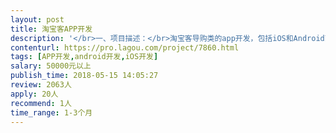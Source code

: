 ```yaml
---                
layout: post       
title: 淘宝客APP开发           
description: '</br>一、项目描述：</br>淘宝客导购类的app开发，包括iOS和Android两端，内容页大多都是有API接口的，我主要需要微信登录，APP可以邀请人下载有积分，积分可以兑换礼品等。</br></br>二、主要功能点：</br>商品列表、搜索产品，消息通知与推送、第三方登录，分享赚和签到领积分，积分兑换</br></br>三、可参考产品：</br>省钱快报</br>6320</br>好省</br></br>四、必备要求：</br>1.之前有开发过淘宝客APP</br>2.良好的沟通能力和契约精神。</br>'     
contenturl: https://pro.lagou.com/project/7860.html      
tags: [APP开发,android开发,iOS开发]            
salary: 50000元以上          
publish_time: 2018-05-15 14:05:27         
review: 2063人                   
apply: 20人                   
recommend: 1人                   
time_range: 1-3个月              
---                 
```

